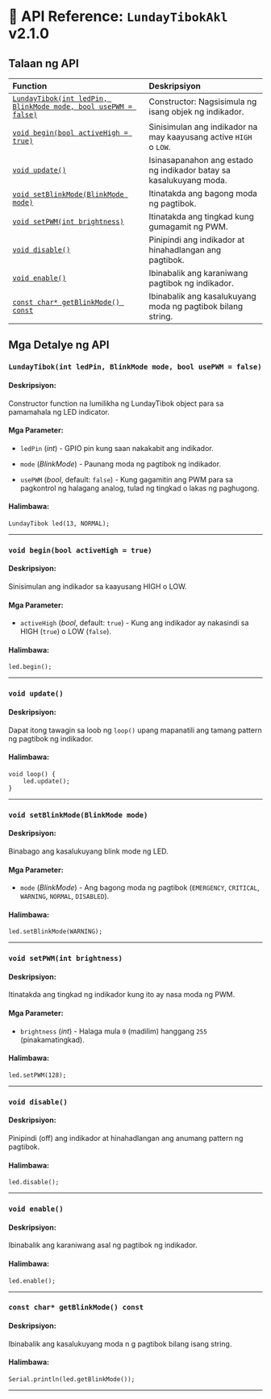 # 📓 API Reference: `LundayTibokAkl` v2.1.0

## Talaan ng API

| Function | Deskripsiyon |
| :-- | :-- |
| [`LundayTibok(int ledPin, BlinkMode mode, bool usePWM = false)`](#lundaytibokint-ledpin-blinkmode-mode-bool-usepwm--false) | Constructor: Nagsisimula ng isang objek ng indikador. |
| [`void begin(bool activeHigh = true)`](#void-beginbool-activehigh--true) | Sinisimulan ang indikador na may kaayusang active `HIGH` o `LOW`. |
| [`void update()`](#void-update) | Isinasapanahon ang estado ng indikador batay sa kasalukuyang moda. |
| [`void setBlinkMode(BlinkMode mode)`](#void-setblinkmodeblinkmode-mode) | Itinatakda ang bagong moda ng pagtibok. |
| [`void setPWM(int brightness)`](#void-setpwmint-brightness) | Itinatakda ang tingkad kung gumagamit ng PWM. |
| [`void disable()`](#void-disable) | Pinipindi ang indikador at hinahadlangan ang pagtibok. |
| [`void enable()`](#void-enable) | Ibinabalik ang karaniwang pagtibok ng indikador. |
| [`const char* getBlinkMode() const`](#const-char-getblinkmode-const) | Ibinabalik ang kasalukuyang moda ng pagtibok bilang string. |

## Mga Detalye ng API

### `LundayTibok(int ledPin, BlinkMode mode, bool usePWM = false)`

#### Deskripsiyon:

Constructor function na lumilikha ng LundayTibok object para sa pamamahala ng LED indicator.

#### Mga Parameter:

- `ledPin` (*int*) - GPIO pin kung saan nakakabit ang indikador.

- `mode` (*BlinkMode*) - Paunang moda ng pagtibok ng indikador.

- `usePWM` (*bool*, default: `false`) - Kung gagamitin ang PWM para sa pagkontrol ng halagang analog, tulad ng tingkad o lakas ng paghugong.

#### Halimbawa:

``` 
LundayTibok led(13, NORMAL);
```
---

### `void begin(bool activeHigh = true)`

#### Deskripsiyon:

Sinisimulan ang indikador sa kaayusang HIGH o LOW.

#### Mga Parameter:

- `activeHigh` (*bool*, default: `true`) - Kung ang indikador ay nakasindi sa HIGH (`true`) o LOW (`false`).

#### Halimbawa:

``` 
led.begin();
```
---

### `void update()`

#### Deskripsiyon:

Dapat itong tawagin sa loob ng `loop()` upang mapanatili ang tamang pattern ng pagtibok ng indikador.

#### Halimbawa:

``` 
void loop() {
    led.update();
}
```
---

### `void setBlinkMode(BlinkMode mode)`

#### Deskripsiyon:

Binabago ang kasalukuyang blink mode ng LED.

#### Mga Parameter:

- `mode` (*BlinkMode*) - Ang bagong moda ng pagtibok (`EMERGENCY`, `CRITICAL`, `WARNING`, `NORMAL`, `DISABLED`).

#### Halimbawa:

``` 
led.setBlinkMode(WARNING);
```
---

### `void setPWM(int brightness)`

#### Deskripsiyon:

Itinatakda ang tingkad ng indikador kung ito ay nasa moda ng PWM.

#### Mga Parameter:

- `brightness` (*int*) - Halaga mula `0` (madilim) hanggang `255` (pinakamatingkad).

#### Halimbawa:

``` 
led.setPWM(128);
```
---

### `void disable()`

#### Deskripsiyon:

Pinipindi (off) ang indikador at hinahadlangan ang anumang pattern ng pagtibok.

#### Halimbawa:

``` 
led.disable();
```
---

### `void enable()`

#### Deskripsiyon:

Ibinabalik ang karaniwang asal ng pagtibok ng indikador.

#### Halimbawa:

``` 
led.enable();
```
---

### `const char* getBlinkMode() const`

#### Deskripsiyon:

Ibinabalik ang kasalukuyang moda n g pagtibok bilang isang string.

#### Halimbawa:

``` 
Serial.println(led.getBlinkMode());
```
---






